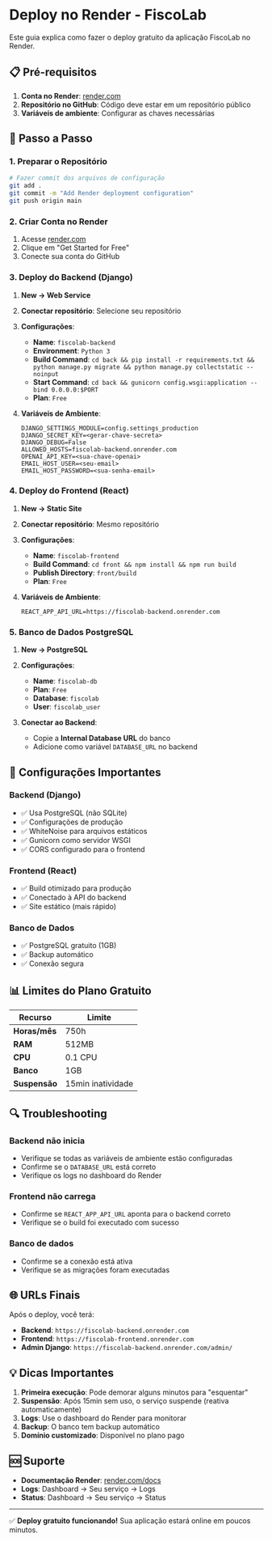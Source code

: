 # Deploy no Render - FiscoLab

Este guia explica como fazer o deploy gratuito da aplicação FiscoLab no Render.

## 📋 Pré-requisitos

1. **Conta no Render**: [render.com](https://render.com)
2. **Repositório no GitHub**: Código deve estar em um repositório público
3. **Variáveis de ambiente**: Configurar as chaves necessárias

## 🚀 Passo a Passo

### 1. Preparar o Repositório

```bash
# Fazer commit dos arquivos de configuração
git add .
git commit -m "Add Render deployment configuration"
git push origin main
```

### 2. Criar Conta no Render

1. Acesse [render.com](https://render.com)
2. Clique em "Get Started for Free"
3. Conecte sua conta do GitHub

### 3. Deploy do Backend (Django)

1. **New → Web Service**
2. **Conectar repositório**: Selecione seu repositório
3. **Configurações**:
   - **Name**: `fiscolab-backend`
   - **Environment**: `Python 3`
   - **Build Command**: `cd back && pip install -r requirements.txt && python manage.py migrate && python manage.py collectstatic --noinput`
   - **Start Command**: `cd back && gunicorn config.wsgi:application --bind 0.0.0.0:$PORT`
   - **Plan**: `Free`

4. **Variáveis de Ambiente**:
   ```
   DJANGO_SETTINGS_MODULE=config.settings_production
   DJANGO_SECRET_KEY=<gerar-chave-secreta>
   DJANGO_DEBUG=False
   ALLOWED_HOSTS=fiscolab-backend.onrender.com
   OPENAI_API_KEY=<sua-chave-openai>
   EMAIL_HOST_USER=<seu-email>
   EMAIL_HOST_PASSWORD=<sua-senha-email>
   ```

### 4. Deploy do Frontend (React)

1. **New → Static Site**
2. **Conectar repositório**: Mesmo repositório
3. **Configurações**:
   - **Name**: `fiscolab-frontend`
   - **Build Command**: `cd front && npm install && npm run build`
   - **Publish Directory**: `front/build`
   - **Plan**: `Free`

4. **Variáveis de Ambiente**:
   ```
   REACT_APP_API_URL=https://fiscolab-backend.onrender.com
   ```

### 5. Banco de Dados PostgreSQL

1. **New → PostgreSQL**
2. **Configurações**:
   - **Name**: `fiscolab-db`
   - **Plan**: `Free`
   - **Database**: `fiscolab`
   - **User**: `fiscolab_user`

3. **Conectar ao Backend**:
   - Copie a **Internal Database URL** do banco
   - Adicione como variável `DATABASE_URL` no backend

## 🔧 Configurações Importantes

### Backend (Django)
- ✅ Usa PostgreSQL (não SQLite)
- ✅ Configurações de produção
- ✅ WhiteNoise para arquivos estáticos
- ✅ Gunicorn como servidor WSGI
- ✅ CORS configurado para o frontend

### Frontend (React)
- ✅ Build otimizado para produção
- ✅ Conectado à API do backend
- ✅ Site estático (mais rápido)

### Banco de Dados
- ✅ PostgreSQL gratuito (1GB)
- ✅ Backup automático
- ✅ Conexão segura

## 📊 Limites do Plano Gratuito

| Recurso | Limite |
|---------|--------|
| **Horas/mês** | 750h |
| **RAM** | 512MB |
| **CPU** | 0.1 CPU |
| **Banco** | 1GB |
| **Suspensão** | 15min inatividade |

## 🔍 Troubleshooting

### Backend não inicia
- Verifique se todas as variáveis de ambiente estão configuradas
- Confirme se o `DATABASE_URL` está correto
- Verifique os logs no dashboard do Render

### Frontend não carrega
- Confirme se `REACT_APP_API_URL` aponta para o backend correto
- Verifique se o build foi executado com sucesso

### Banco de dados
- Confirme se a conexão está ativa
- Verifique se as migrações foram executadas

## 🌐 URLs Finais

Após o deploy, você terá:
- **Backend**: `https://fiscolab-backend.onrender.com`
- **Frontend**: `https://fiscolab-frontend.onrender.com`
- **Admin Django**: `https://fiscolab-backend.onrender.com/admin/`

## 💡 Dicas Importantes

1. **Primeira execução**: Pode demorar alguns minutos para "esquentar"
2. **Suspensão**: Após 15min sem uso, o serviço suspende (reativa automaticamente)
3. **Logs**: Use o dashboard do Render para monitorar
4. **Backup**: O banco tem backup automático
5. **Domínio customizado**: Disponível no plano pago

## 🆘 Suporte

- **Documentação Render**: [render.com/docs](https://render.com/docs)
- **Logs**: Dashboard → Seu serviço → Logs
- **Status**: Dashboard → Seu serviço → Status

---

✅ **Deploy gratuito funcionando!** Sua aplicação estará online em poucos minutos.
